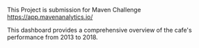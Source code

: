 This Project is submission for Maven Challenge https://app.mavenanalytics.io/

This dashboard provides a comprehensive overview of the cafe's performance from 2013 to 2018.
